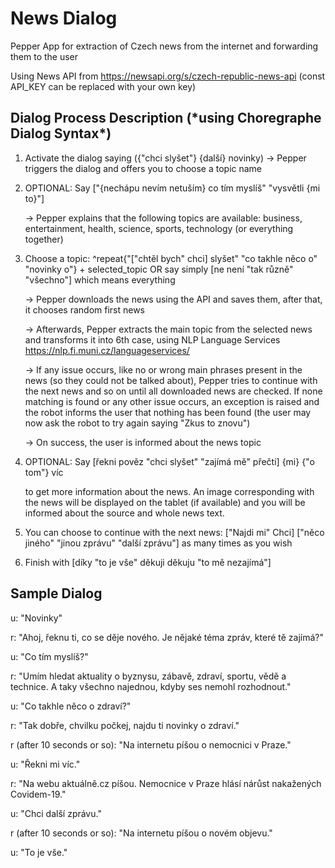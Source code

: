 <h1> News Dialog </h1>

Pepper App for extraction of Czech news from the internet and forwarding them to the user

Using News API from https://newsapi.org/s/czech-republic-news-api
(const API_KEY can be replaced with your own key)

<h2> Dialog Process Description (*using Choregraphe Dialog Syntax*) </h2> 

1. Activate the dialog saying ({"chci slyšet"} {další} novinky)
-> Pepper triggers the dialog and offers you to choose a topic name

2. OPTIONAL: Say ["{nechápu nevím netuším} co tím myslíš" "vysvětli {mi to}"]

    -> Pepper explains that the following topics are available:
business, entertainment, health, science, sports, technology (or everything together)

3. Choose a topic: ^repeat{"["chtěl bych" chci] slyšet" "co takhle něco o" "novinky o"} + selected_topic
OR say simply [ne není "tak různě" "všechno"] which means everything

    -> Pepper downloads the news using the API and saves them, after that, it chooses random first news

    -> Afterwards, Pepper extracts the main topic from the selected news and transforms it into 6th case, using NLP Language Services https://nlp.fi.muni.cz/languageservices/
    
    -> If any issue occurs, like no or wrong main phrases present in the news (so they could not be talked about), Pepper tries to continue with the next news and so on until all downloaded news are checked.
        If none matching is found or any other issue occurs, an exception is raised and the robot informs the user that nothing has been found (the user may now ask the robot to try again saying "Zkus to znovu")
        
    -> On success, the user is informed about the news topic
    
4. OPTIONAL: Say [řekni pověz "chci slyšet" "zajímá mě" přečti] {mi} {"o tom"} víc

    to get more information about the news. An image corresponding with the news will be displayed on the tablet (if available) and you will be informed about the source and whole news text.

5. You can choose to continue with the next news: ["Najdi mi" Chci] ["něco jiného" "jinou zprávu" "další zprávu"] as many times as you wish

6. Finish with [díky "to je vše" děkuji děkuju "to mě nezajímá"]


<h2> Sample Dialog </h2> 

u: "Novinky"


r: "Ahoj, řeknu ti, co se děje nového. Je nějaké téma zpráv, které tě zajímá?"

u: "Co tím myslíš?"

r: "Umím hledat aktuality o byznysu, zábavě, zdraví, sportu, vědě a technice. A taky všechno najednou, kdyby ses nemohl rozhodnout."

u: "Co takhle něco o zdraví?"

r: "Tak dobře, chvilku počkej, najdu ti novinky o zdraví."

r (after 10 seconds or so): "Na internetu píšou o nemocnici v Praze."

u: "Řekni mi víc."

r: "Na webu aktuálně.cz píšou. Nemocnice v Praze hlásí nárůst nakažených Covidem-19."

u: "Chci další zprávu."

r (after 10 seconds or so): "Na internetu píšou o novém objevu."

u: "To je vše."





